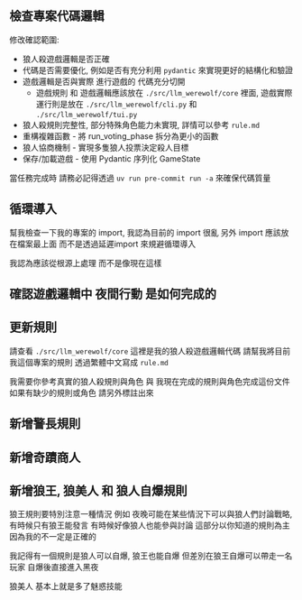 ## 檢查專案代碼邏輯

修改確認範圍:

- 狼人殺遊戲邏輯是否正確
- 代碼是否需要優化, 例如是否有充分利用 `pydantic` 來實現更好的結構化和驗證
- 遊戲邏輯是否與實際 進行遊戲的 代碼充分切開
  - 遊戲規則 和 遊戲邏輯應該放在 `./src/llm_werewolf/core` 裡面, 遊戲實際運行則是放在 `./src/llm_werewolf/cli.py` 和 `./src/llm_werewolf/tui.py`
- 狼人殺規則完整性, 部分特殊角色能力未實現, 詳情可以參考 `rule.md`
- 重構複雜函數 - 將 run_voting_phase 拆分為更小的函數
- 狼人協商機制 - 實現多隻狼人投票決定殺人目標
- 保存/加載遊戲 - 使用 Pydantic 序列化 GameState

當任務完成時 請務必記得透過 `uv run pre-commit run -a` 來確保代碼質量

## 循環導入

幫我檢查一下我的專案的 import, 我認為目前的 import 很亂
另外 import 應該放在檔案最上面 而不是透過延遲import 來規避循環導入

我認為應該從根源上處理 而不是像現在這樣

## 確認遊戲邏輯中 夜間行動 是如何完成的

## 更新規則

請查看 `./src/llm_werewolf/core` 這裡是我的狼人殺遊戲邏輯代碼
請幫我將目前我這個專案的規則 透過繁體中文寫成 `rule.md`

我需要你參考真實的狼人殺規則與角色 與 我現在完成的規則與角色完成這份文件
如果有缺少的規則或角色 請另外標註出來

## 新增警長規則

## 新增奇蹟商人

## 新增狼王, 狼美人 和 狼人自爆規則

狼王規則要特別注意一種情況 例如 夜晚可能在某些情況下可以與狼人們討論戰略, 有時候只有狼王能發言 有時候好像狼人也能參與討論
這部分以你知道的規則為主 因為我的不一定是正確的

我記得有一個規則是狼人可以自爆, 狼王也能自爆
但差別在狼王自爆可以帶走一名玩家
自爆後直接進入黑夜

狼美人 基本上就是多了魅惑技能
